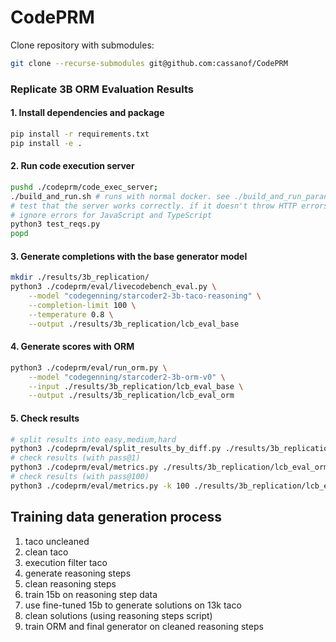 # CodePRM

Clone repository with submodules:

```bash
git clone --recurse-submodules git@github.com:cassanof/CodePRM
```

### Replicate 3B ORM Evaluation Results

#### 1. Install dependencies and package

```bash
pip install -r requirements.txt
pip install -e .
```

#### 2. Run code execution server

```bash
pushd ./codeprm/code_exec_server;
./build_and_run.sh # runs with normal docker. see ./build_and_run_paranoid.sh to run with gVisor
# test that the server works correctly. if it doesn't throw HTTP errors, it should be fine.
# ignore errors for JavaScript and TypeScript
python3 test_reqs.py
popd
```

#### 3. Generate completions with the base generator model

```bash
mkdir ./results/3b_replication/
python3 ./codeprm/eval/livecodebench_eval.py \
    --model "codegenning/starcoder2-3b-taco-reasoning" \
    --completion-limit 100 \
    --temperature 0.8 \
    --output ./results/3b_replication/lcb_eval_base
```

#### 4. Generate scores with ORM

```bash
python3 ./codeprm/eval/run_orm.py \
    --model "codegenning/starcoder2-3b-orm-v0" \
    --input ./results/3b_replication/lcb_eval_base \
    --output ./results/3b_replication/lcb_eval_orm
```

#### 5. Check results

```bash
# split results into easy,medium,hard
python3 ./codeprm/eval/split_results_by_diff.py ./results/3b_replication/lcb_eval_orm
# check results (with pass@1)
python3 ./codeprm/eval/metrics.py ./results/3b_replication/lcb_eval_orm* | column -s, -t
# check results (with pass@100)
python3 ./codeprm/eval/metrics.py -k 100 ./results/3b_replication/lcb_eval_orm* | column -s, -t
```

## Training data generation process

1. taco uncleaned
2. clean taco
3. execution filter taco
4. generate reasoning steps
5. clean reasoning steps
6. train 15b on reasoning step data
7. use fine-tuned 15b to generate solutions on 13k taco
8. clean solutions (using reasoning steps script)
9. train ORM and final generator on cleaned reasoning steps
